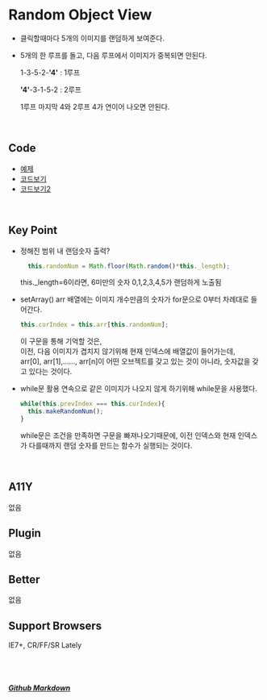 # Random Object View
* 클릭할때마다 5개의 이미지를 랜덤하게 보여준다.
* 5개의 한 루프를 돌고, 다음 루프에서 이미지가 중복되면 안된다.

  1-3-5-2-**'4'** : 1루프
  
  **'4'**-3-1-5-2 : 2루프
  
  1루프 마지막 4와 2루프 4가 연이어 나오면 안된다.


<br>

## Code
* [예제](https://vlueviolet.github.io/study/exam/exam8/index.html)
* [코드보기](https://github.com/vlueviolet/study/blob/gh-pages/exam/exam8/js/study.js)
* [코드보기2](https://github.com/vlueviolet/study/blob/gh-pages/exam/exam8/index_final.html)
<br>

## Key Point
+ 정해진 범위 내 랜덤숫자 출력?

  ```javascript
    this.randomNum = Math.floor(Math.random()*this._length);
  ```
  
  this._length=6이라면, 6미만의 숫자 0,1,2,3,4,5가 랜덤하게 노출됨

+ setArray()
  arr 배열에는 이미지 개수만큼의 숫자가 for문으로 0부터 차례대로 들어간다.
  
  ```javascript
  this.curIndex = this.arr[this.randomNum];
  ```
  
  이 구문을 통해 기억할 것은,<br>
  이전, 다음 이미지가 겹치지 않기위해 현재 인덱스에 배열값이 들어가는데,<br>
  arr[0], arr[1],......, arr[n]이 어떤 오브젝트를 갖고 있는 것이 아니라, 숫자값을 갖고 있다는 것이다.


+ while문 활용
  연속으로 같은 이미지가 나오지 않게 하기위해 while문을 사용했다.
  
  ```javascript
  while(this.prevIndex === this.curIndex){
    this.makeRandomNum();
  }
  ```
  
  while문은 조건을 만족하면 구문을 빠져나오기때문에, 이전 인덱스와 현재 인덱스가 다를때까지 랜덤 숫자를 만드는 함수가 실행되는 것이다.

<br>

## A11Y
없음
<br>

## Plugin
없음
<br>

## Better
없음
<br>

## Support Browsers
IE7+, CR/FF/SR Lately



<br><br>
##### [Github Markdown](https://guides.github.com/features/mastering-markdown/)
